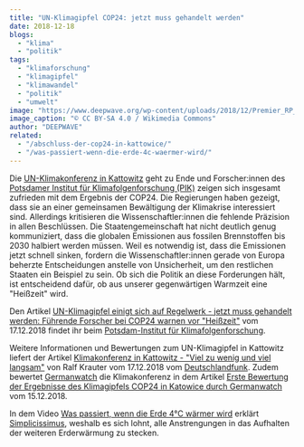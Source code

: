 ```yaml
---
title: "UN-Klimagipfel COP24: jetzt muss gehandelt werden"
date: 2018-12-18
blogs: 
  - "klima"
  - "politik"
tags: 
  - "klimaforschung"
  - "klimagipfel"
  - "klimawandel"
  - "politik"
  - "umwelt"
image: "https://www.deepwave.org/wp-content/uploads/2018/12/Premier_RP_Mateusz_Morawiecki_Sekretarz_Generalny_ONZ_Antonio_Guterres_oraz_Prezydent_COP24_Michal_Kurtyka_podczas_ogloszenia_Katowickiego_Partnerstwa_na_rzecz_Elektromobilnosci-scaled.jpg"
image_caption: "© CC BY-SA 4.0 / Wikimedia Commons"
author: "DEEPWAVE"
related: 
  - "/abschluss-der-cop24-in-kattowice/"
  - "/was-passiert-wenn-die-erde-4c-waermer-wird/"
---
```


Die [UN-Klimakonferenz in Kattowitz](https://www.deepwave.org/abschluss-der-cop24-in-kattowice/) geht zu Ende und Forscher:innen des [Potsdamer Institut für Klimafolgenforschung (PIK)](https://www.pik-potsdam.de/de) zeigen sich insgesamt zufrieden mit dem Ergebnis der COP24. Die Regierungen haben gezeigt, dass sie an einer gemeinsamen Bewältigung der Klimakrise interessiert sind. Allerdings kritisieren die Wissenschaftler:innen die fehlende Präzision in allen Beschlüssen. Die Staatengemeinschaft hat nicht deutlich genug kommuniziert, dass die globalen Emissionen aus fossilen Brennstoffen bis 2030 halbiert werden müssen. Weil es notwendig ist, dass die Emissionen jetzt schnell sinken, fordern die Wissenschaftler:innen gerade von Europa beherzte Entscheidungen anstelle von Unsicherheit, um den restlichen Staaten ein Beispiel zu sein. Ob sich die Politik an diese Forderungen hält, ist entscheidend dafür, ob aus unserer gegenwärtigen Warmzeit eine "Heißzeit" wird.

Den Artikel [UN-Klimagipfel einigt sich auf Regelwerk - jetzt muss gehandelt werden: Führende Forscher bei COP24 warnen vor "Heißzeit"](https://www.pik-potsdam.de/de/aktuelles/nachrichten/un-climate-summit-agrees-on-rulebook-yet-more-ambition-is-needed-pik-leaders-at-cop24-in-heisszeit-times) vom 17.12.2018 findet ihr beim [Potsdam-Institut für Klimafolgenforschung](https://www.pik-potsdam.de/de).

Weitere Informationen und Bewertungen zum UN-Klimagipfel in Kattowitz liefert der Artikel [Klimakonferenz in Kattowitz - "Viel zu wenig und viel langsam"](https://www.deutschlandfunk.de/klimakonferenz-in-kattowitz-viel-zu-wenig-und-viel-zu.676.de.html?dram:article_id=436218) von Ralf Krauter vom 17.12.2018 vom [Deutschlandfunk](https://www.deutschlandfunk.de/). Zudem bewertet [Germanwatch](https://www.germanwatch.org/de) die Klimakonferenz in dem Artikel [Erste Bewertung der Ergebnisse des Klimagipfels COP24 in Katowice durch Germanwatch](https://www.germanwatch.org/de/16125) vom 15.12.2018.

In dem Video [Was passiert, wenn die Erde 4°C wärmer wird](https://www.deepwave.org/was-passiert-wenn-die-erde-4c-waermer-wird/) erklärt [Simplicissimus](https://www.youtube.com/channel/UCKGMHVipEvuZudhHD05FOYA), weshalb es sich lohnt, alle Anstrengungen in das Aufhalten der weiteren Erderwärmung zu stecken.
